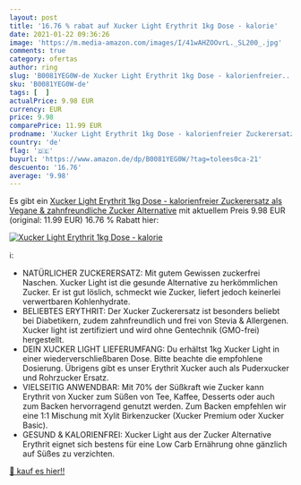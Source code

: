 ```yaml
---
layout: post
title: '16.76 % rabat auf Xucker Light Erythrit 1kg Dose - kalorie'
date: 2021-01-22 09:36:26
image: 'https://m.media-amazon.com/images/I/41wAHZOOvrL._SL200_.jpg'
comments: true
category: ofertas
author: ring
slug: 'B0081YEG0W-de Xucker Light Erythrit 1kg Dose - kalorienfreier...'
sku: 'B0081YEG0W-de'
tags: [  ]
actualPrice: 9.98 EUR
currency: EUR
price: 9.98
comparePrice: 11.99 EUR
prodname: 'Xucker Light Erythrit 1kg Dose - kalorienfreier Zuckerersatz als Vegane & zahnfreundliche Zucker Alternative'
country: 'de'
flag: '🇩🇪'
buyurl: 'https://www.amazon.de/dp/B0081YEG0W/?tag=tolees0ca-21'
descuento: '16.76'
average: '9.98'
---
```


Es gibt ein [Xucker Light Erythrit 1kg Dose - kalorienfreier Zuckerersatz als Vegane & zahnfreundliche Zucker Alternative](https://www.amazon.de/dp/B0081YEG0W/?tag=tolees0ca-21) mit aktuellem Preis 9.98 EUR (original: 11.99 EUR) 16.76 % Rabatt hier:

[![Xucker Light Erythrit 1kg Dose - kalorie](https://m.media-amazon.com/images/I/41wAHZOOvrL._SL200_.jpg)](https://www.amazon.de/dp/B0081YEG0W/?tag=tolees0ca-21)

ℹ️:

- NATÜRLICHER ZUCKERERSATZ: Mit gutem Gewissen zuckerfrei Naschen. Xucker Light ist die gesunde Alternative zu herkömmlichen Zucker. Er ist gut löslich, schmeckt wie Zucker, liefert jedoch keinerlei verwertbaren Kohlenhydrate.
- BELIEBTES ERYTHRIT: Der Xucker Zuckerersatz ist besonders beliebt bei Diabetikern, zudem zahnfreundlich und frei von Stevia & Allergenen. Xucker light ist zertifiziert und wird ohne Gentechnik (GMO-frei) hergestellt.
- DEIN XUCKER LIGHT LIEFERUMFANG: Du erhältst 1kg Xucker Light in einer wiederverschließbaren Dose. Bitte beachte die empfohlene Dosierung. Übrigens gibt es unser Erythrit Xucker auch als Puderxucker und Rohrzucker Ersatz.
- VIELSEITIG ANWENDBAR: Mit 70% der Süßkraft wie Zucker kann Erythrit von Xucker zum Süßen von Tee, Kaffee, Desserts oder auch zum Backen hervorragend genutzt werden. Zum Backen empfehlen wir eine 1:1 Mischung mit Xylit Birkenzucker (Xucker Premium oder Xucker Basic).
- GESUND & KALORIENFREI: Xucker Light aus der Zucker Alternative Erythrit eignet sich bestens für eine Low Carb Ernährung ohne gänzlich auf Süßes zu verzichten.

[🛒 kauf es hier!!](https://www.amazon.de/dp/B0081YEG0W/?tag=tolees0ca-21)
